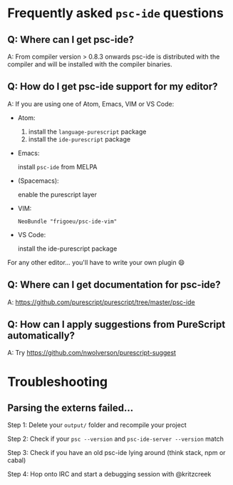 # Frequently asked `psc-ide` questions

## Q: Where can I get psc-ide?
A: From compiler version > 0.8.3 onwards psc-ide is distributed with the compiler and will be installed with the compiler binaries.

## Q: How do I get psc-ide support for my editor?
A: If you are using one of Atom, Emacs, VIM or VS Code:

- Atom:

  1. install the `language-purescript` package
  2. install the `ide-purescript` package

- Emacs:

  install `psc-ide` from MELPA

- (Spacemacs):

  enable the purescript layer

- VIM:

  `NeoBundle "frigoeu/psc-ide-vim"`

- VS Code:

  install the ide-purescript package

For any other editor... you'll have to write your own plugin :smile:

## Q: Where can I get documentation for psc-ide?
A: https://github.com/purescript/purescript/tree/master/psc-ide

## Q: How can I apply suggestions from PureScript automatically?
A: Try https://github.com/nwolverson/purescript-suggest

# Troubleshooting

## Parsing the externs failed...

Step 1: Delete your `output/` folder and recompile your project

Step 2: Check if your `psc --version` and `psc-ide-server --version` match

Step 3: Check if you have an old psc-ide lying around (think stack, npm or cabal)

Step 4: Hop onto IRC and start a debugging session with @kritzcreek
